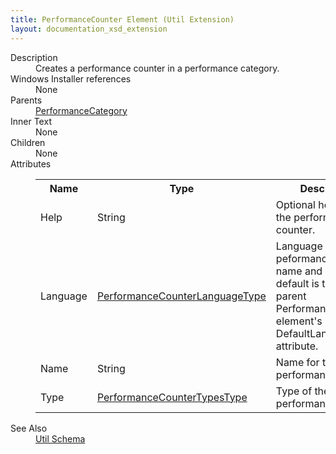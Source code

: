 ```yaml
---
title: PerformanceCounter Element (Util Extension)
layout: documentation_xsd_extension
---
```

<dl>
  <dt>Description</dt>
  <dd>Creates a performance counter in a performance category.</dd>
  <dt>Windows Installer references</dt>
  <dd>None</dd>
  <dt>Parents</dt>
  <dd>
    <a href="../util/performancecategory" class="extension">PerformanceCategory</a>
  </dd>
  <dt>Inner Text</dt>
  <dd>None</dd>
  <dt>Children</dt>
  <dd>None</dd>
  <dt>Attributes</dt>
  <dd>
    <table cellspacing="0" cellpadding="0" class="schema">
      <tr>
        <th width="15%">Name</th>
        <th width="15%">Type</th>
        <th width="65%">Description</th>
        <th width="15%">Required</th>
      </tr>
      <tr>
        <td>Help</td>
        <td>String</td>
        <td>Optional help text for the performance counter.</td>
        <td>&nbsp;</td>
      </tr>
      <tr>
        <td>Language</td>
        <td><a href="../util/simple_type_performancecounterlanguagetype">PerformanceCounterLanguageType</a></td>
        <td>Language for the peformance counter name and help.  The default is to use the parent PerformanceCategory element's DefaultLanguage attribute.</td>
        <td>&nbsp;</td>
      </tr>
      <tr>
        <td>Name</td>
        <td>String</td>
        <td>Name for the performance counter.</td>
        <td>&nbsp;</td>
      </tr>
      <tr>
        <td>Type</td>
        <td><a href="../util/simple_type_performancecountertypestype">PerformanceCounterTypesType</a></td>
        <td>Type of the performance counter.</td>
        <td>&nbsp;</td>
      </tr>
    </table>
  </dd>
  <dt>See Also</dt>
  <dd>
    <a href="../util">Util Schema</a>
  </dd>
</dl>
